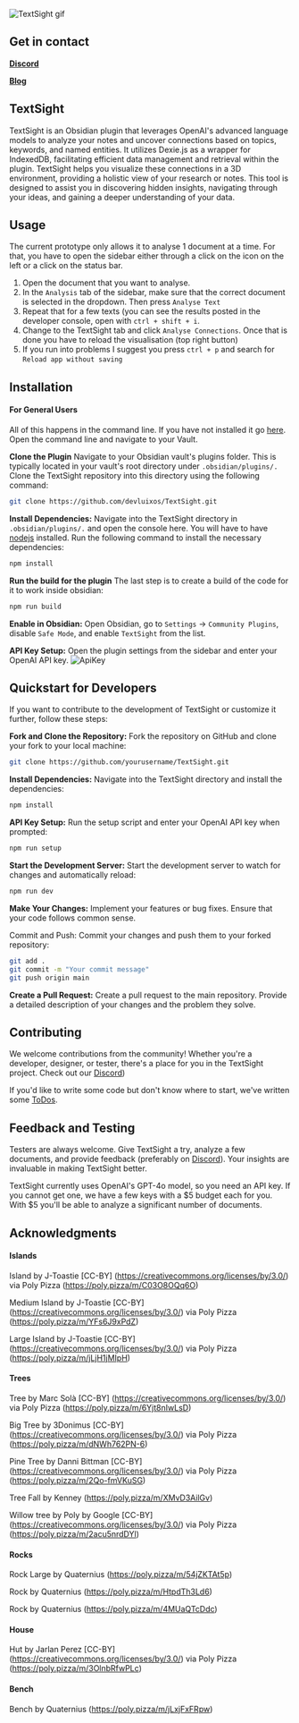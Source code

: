 ![TextSight gif](https://github.com/devluixos/TextSight/blob/master/showcase_gif.gif)

## Get in contact
**[Discord](https://discord.com/invite/bsECGrvScp)**

**[Blog](https://publish.obsidian.md/luix/)**

## TextSight
TextSight is an Obsidian plugin that leverages OpenAI's advanced language models to analyze your notes and uncover connections based on topics, keywords, and named entities. It utilizes Dexie.js as a wrapper for IndexedDB, facilitating efficient data management and retrieval within the plugin. TextSight helps you visualize these connections in a 3D environment, providing a holistic view of your research or notes. This tool is designed to assist you in discovering hidden insights, navigating through your ideas, and gaining a deeper understanding of your data.

## Usage
The current prototype only allows it to analyse 1 document at a time.
For that, you have to open the sidebar either through a click on the icon on the left or a click on the status bar.
1. Open the document that you want to analyse.
2. In the `Analysis` tab of the sidebar, make sure that the correct document is selected in the dropdown. Then press `Analyse Text`
3. Repeat that for a few texts (you can see the results posted in the developer console, open with `ctrl + shift + i`.
4. Change to the TextSight tab and click `Analyse Connections`. Once that is done you have to reload the visualisation (top right button)
5. If you run into problems I suggest you press `ctrl + p` and search for `Reload app without saving`

## Installation
#### For General Users
All of this happens in the command line. If you have not installed it go [here](https://github.com/git-guides/install-git). Open the command line and navigate to your Vault.

**Clone the Plugin**
Navigate to your Obsidian vault's plugins folder. This is typically located in your vault's root directory under `.obsidian/plugins/.` Clone the TextSight repository into this directory using the following command:

```bash
git clone https://github.com/devluixos/TextSight.git
```

**Install Dependencies:**
Navigate into the TextSight directory in `.obsidian/plugins/.` and open the console here. You will have to have [nodejs](https://nodejs.org/en/download/package-manager) installed.
Run the following command to install the necessary dependencies:

```bash
npm install
```

**Run the build for the plugin**
The last step is to create a build of the code for it to work inside obsidian:

```bash
npm run build
```

**Enable in Obsidian:**
Open Obsidian, go to `Settings` -> `Community Plugins`, disable `Safe Mode`, and enable `TextSight` from the list.

**API Key Setup:**
Open the plugin settings from the sidebar and enter your OpenAI API key.
![ApiKey](https://github.com/devluixos/TextSight/blob/master/apikeyadding.png)

## Quickstart for Developers
If you want to contribute to the development of TextSight or customize it further, follow these steps:

**Fork and Clone the Repository:**
Fork the repository on GitHub and clone your fork to your local machine:
```bash
git clone https://github.com/yourusername/TextSight.git
```

**Install Dependencies:**
Navigate into the TextSight directory and install the dependencies:
```bash
npm install
```

**API Key Setup:**
Run the setup script and enter your OpenAI API key when prompted:
```bash
npm run setup
```

**Start the Development Server:**
Start the development server to watch for changes and automatically reload:
```bash
npm run dev
```

**Make Your Changes:**
Implement your features or bug fixes. Ensure that your code follows common sense.

Commit and Push:
Commit your changes and push them to your forked repository:
```bash
git add .
git commit -m "Your commit message"
git push origin main
```
**Create a Pull Request:**
Create a pull request to the main repository. Provide a detailed description of your changes and the problem they solve.

## Contributing

We welcome contributions from the community! Whether you're a developer, designer, or tester, there's a place for you in the TextSight project. Check out our [Discord](https://discord.com/invite/bsECGrvScp))

If you'd like to write some code but don't know where to start, we've written some [ToDos](https://publish.obsidian.md/luix/Master+Thesis/TextSight_Publish/Development/1+Introduction.).

## Feedback and Testing

Testers are always welcome. Give TextSight a try, analyze a few documents, and provide feedback (preferably on [Discord](https://discord.com/invite/bsECGrvScp)). Your insights are invaluable in making TextSight better.

TextSight currently uses OpenAI's GPT-4o model, so you need an API key. If you cannot get one, we have a few keys with a $5 budget each for you. With $5 you'll be able to analyze a significant number of documents.

## Acknowledgments
#### Islands
Island by J-Toastie [CC-BY] (https://creativecommons.org/licenses/by/3.0/) via Poly Pizza (https://poly.pizza/m/C03O8OQq6O)

Medium Island by J-Toastie [CC-BY] (https://creativecommons.org/licenses/by/3.0/) via Poly Pizza (https://poly.pizza/m/YFs6J9xPdZ)

Large Island by J-Toastie [CC-BY] (https://creativecommons.org/licenses/by/3.0/) via Poly Pizza (https://poly.pizza/m/jLjH1jMIpH)

#### Trees
Tree by Marc Solà [CC-BY] (https://creativecommons.org/licenses/by/3.0/) via Poly Pizza (https://poly.pizza/m/6Yjt8nIwLsD)

Big Tree by 3Donimus [CC-BY] (https://creativecommons.org/licenses/by/3.0/) via Poly Pizza (https://poly.pizza/m/dNWh762PN-6)

Pine Tree by Danni Bittman [CC-BY] (https://creativecommons.org/licenses/by/3.0/) via Poly Pizza (https://poly.pizza/m/2Qo-fmVKuSG)

Tree Fall by Kenney (https://poly.pizza/m/XMvD3AilGv)

Willow tree by Poly by Google [CC-BY] (https://creativecommons.org/licenses/by/3.0/) via Poly Pizza (https://poly.pizza/m/2acu5nrdDYl)

#### Rocks
Rock Large by Quaternius (https://poly.pizza/m/54jZKTAt5p)

Rock by Quaternius (https://poly.pizza/m/HtpdTh3Ld6)

Rock by Quaternius (https://poly.pizza/m/4MUaQTcDdc)

#### House 
Hut by Jarlan Perez [CC-BY] (https://creativecommons.org/licenses/by/3.0/) via Poly Pizza (https://poly.pizza/m/3OlnbRfwPLc)

#### Bench
Bench by Quaternius (https://poly.pizza/m/jLxjFxFRpw)
